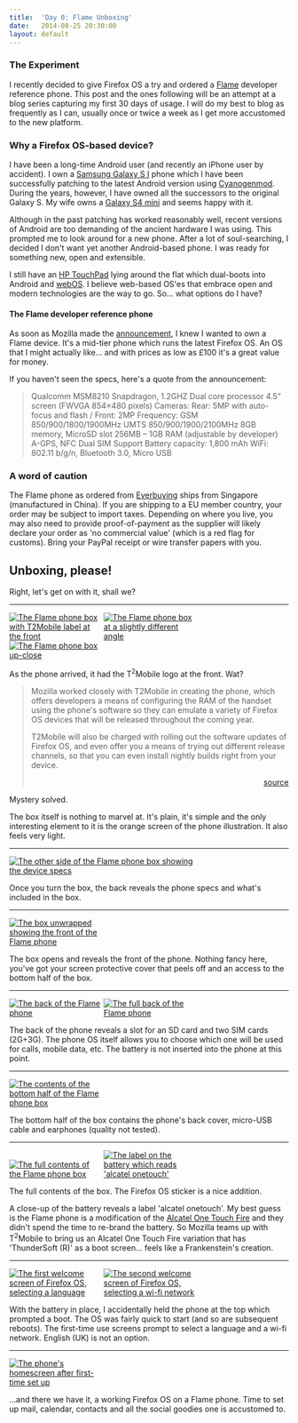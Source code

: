 ```yaml
---
title:  'Day 0: Flame Unboxing'
date:   2014-08-25 20:30:00
layout: default
---
```


### The Experiment

I recently decided to give Firefox OS a try and ordered a [Flame][flame] developer reference phone. This post and the ones following will be an attempt at a blog series capturing my first 30 days of usage. I will do my best to blog as frequently as I can, usually once or twice a week as I get more accustomed to the new platform.

  [flame]: https://developer.mozilla.org/en-US/Firefox_OS/Developer_phone_guide/Flame

### Why a Firefox OS-based device?

I have been a long-time Android user (and recently an iPhone user by accident). I own a [Samsung Galaxy S I][galaxy1] phone which I have been successfully patching to the latest Android version using [Cyanogenmod][cyanogenmod]. During the years, however, I have owned all the successors to the original Galaxy S. My wife owns a [Galaxy S4 mini][galaxis4mini] and seems happy with it.

Although in the past patching has worked reasonably well, recent versions of Android are too demanding of the ancient hardware I was using. This prompted me to look around for a new phone. After a lot of soul-searching, I decided I don't want yet another Android-based phone. I was ready for something new, open and extensible.

I still have an [HP TouchPad][touchpad] lying around the flat which dual-boots into Android and [webOS][webos]. I believe web-based OS'es that embrace open and modern technologies are the way to go. So... what options do I have?

#### The Flame developer reference phone

As soon as Mozilla made the [announcement], I knew I wanted to own a Flame device. It's a mid-tier phone which runs the latest Firefox OS. An OS that I might actually like... and with prices as low as £100 it's a great value for money.

If you haven't seen the specs, here's a quote from the announcement:

> Qualcomm MSM8210 Snapdragon, 1.2GHZ Dual core processor
> 4.5” screen (FWVGA 854×480 pixels)
> Cameras: Rear: 5MP with auto-focus and flash / Front: 2MP
> Frequency: GSM 850/900/1800/1900MHz
> UMTS 850/900/1900/2100MHz
> 8GB memory, MicroSD slot
> 256MB – 1GB RAM (adjustable by developer)
> A-GPS, NFC
> Dual SIM Support
> Battery capacity: 1,800 mAh
> WiFi: 802.11 b/g/n, Bluetooth 3.0, Micro USB

### A word of caution

The Flame phone as ordered from [Everbuying] ships from Singapore (manufactured in China). If you are shipping to a EU member country, your order may be subject to import taxes. Depending on where you live, you may also need to provide proof-of-payment as the supplier will likely declare your order as 'no commercial value' (which is a red flag for customs). Bring your PayPal receipt or wire transfer papers with you.

  [galaxy1]: http://www.gsmarena.com/samsung_i9000_galaxy_s-3115.php
  [galaxis4mini]: http://www.gsmarena.com/samsung_i9190_galaxy_s4_mini-5375.php
  [cyanogenmod]: http://www.cyanogenmod.org/
  [touchpad]: http://en.wikipedia.org/wiki/HP_TouchPad
  [webos]: http://en.wikipedia.org/wiki/WebOS
  [announcement]: https://hacks.mozilla.org/2014/05/flame-firefox-os-developer-phone/
  [Everbuying]: http://www.everbuying.com/product549652.html

## Unboxing, please!

Right, let's get on with it, shall we?

----

<a href="{{ site.base | xml_escape }}/assets/images/2014/08/25/day0-flame-unboxing/DSC_1132.jpg" target="_blank"><img src="{{ site.base | xml_escape }}/assets/images/2014/08/25/day0-flame-unboxing/DSC_1132.jpg" alt="The Flame phone box with T2Mobile label at the front" style="max-width: 33%; max-height: 180px;"></a> <a href="{{ site.base | xml_escape }}/assets/images/2014/08/25/day0-flame-unboxing/DSC_1133.jpg" target="_blank"><img src="{{ site.base | xml_escape }}/assets/images/2014/08/25/day0-flame-unboxing/DSC_1133.jpg" alt="The Flame phone box at a slightly different angle" style="max-width: 33%; max-height: 180px;"></a> <a href="{{ site.base | xml_escape }}/assets/images/2014/08/25/day0-flame-unboxing/DSC_1134.jpg" target="_blank"><img src="{{ site.base | xml_escape }}/assets/images/2014/08/25/day0-flame-unboxing/DSC_1134.jpg" alt="The Flame phone box up-close" style="max-width: 33%; max-height: 180px;"></a>

As the phone arrived, it had the T<sup>2</sup>Mobile logo at the front. Wat?

> Mozilla worked closely with T2Mobile in creating the phone, which offers developers a means of configuring the RAM of the handset using the phone's software so they can emulate a variety of Firefox OS devices that will be released throughout the coming year.
>
> T2Mobile will also be charged with rolling out the software updates of Firefox OS, and even offer you a means of trying out different release channels, so that you can even install nightly builds right from your device.
>
> <div align="right"><a href="http://www.t2mobile.com/index.php?r=section/article&id=53">source</a></div>

Mystery solved.

The box itself is nothing to marvel at. It's plain, it's simple and the only interesting element to it is the orange screen of the phone illustration. It also feels very light.

----

<a href="{{ site.base | xml_escape }}/assets/images/2014/08/25/day0-flame-unboxing/DSC_1135.jpg" target="_blank"><img src="{{ site.base | xml_escape }}/assets/images/2014/08/25/day0-flame-unboxing/DSC_1135.jpg" alt="The other side of the Flame phone box showing the device specs" style="max-width: 66%; max-height: 360px;"></a>

Once you turn the box, the back reveals the phone specs and what's included in the box.

----

<a href="{{ site.base | xml_escape }}/assets/images/2014/08/25/day0-flame-unboxing/DSC_1136.jpg" target="_blank"><img src="{{ site.base | xml_escape }}/assets/images/2014/08/25/day0-flame-unboxing/DSC_1136.jpg" alt="The box unwrapped showing the front of the Flame phone" style="max-width: 33%; max-height: 180px;"></a>

The box opens and reveals the front of the phone. Nothing fancy here, you've got your screen protective cover that peels off and an access to the bottom half of the box.

----

<a href="{{ site.base | xml_escape }}/assets/images/2014/08/25/day0-flame-unboxing/DSC_1139.jpg" target="_blank"><img src="{{ site.base | xml_escape }}/assets/images/2014/08/25/day0-flame-unboxing/DSC_1139.jpg" alt="The back of the Flame phone" style="max-width: 33%; max-height: 180px;"></a> <a href="{{ site.base | xml_escape }}/assets/images/2014/08/25/day0-flame-unboxing/DSC_1140.jpg" target="_blank"><img src="{{ site.base | xml_escape }}/assets/images/2014/08/25/day0-flame-unboxing/DSC_1140.jpg" alt="The full back of the Flame phone" style="max-width: 33%; max-height: 180px;"></a>

The back of the phone reveals a slot for an SD card and two SIM cards (2G+3G). The phone OS itself allows you to choose which one will be used for calls, mobile data, etc. The battery is not inserted into the phone at this point.

----

<a href="{{ site.base | xml_escape }}/assets/images/2014/08/25/day0-flame-unboxing/DSC_1141.jpg" target="_blank"><img src="{{ site.base | xml_escape }}/assets/images/2014/08/25/day0-flame-unboxing/DSC_1141.jpg" alt="The contents of the bottom half of the Flame phone box" style="max-width: 33%; max-height: 180px;"></a>

The bottom half of the box contains the phone's back cover, micro-USB cable and earphones (quality not tested).

----

<a href="{{ site.base | xml_escape }}/assets/images/2014/08/25/day0-flame-unboxing/DSC_1144.jpg" target="_blank"><img src="{{ site.base | xml_escape }}/assets/images/2014/08/25/day0-flame-unboxing/DSC_1144.jpg" alt="The full contents of the Flame phone box" style="max-width: 33%; max-height: 180px;"></a> <a href="{{ site.base | xml_escape }}/assets/images/2014/08/25/day0-flame-unboxing/DSC_1145.jpg" target="_blank"><img src="{{ site.base | xml_escape }}/assets/images/2014/08/25/day0-flame-unboxing/DSC_1145.jpg" alt="The label on the battery which reads 'alcatel onetouch'" style="max-width: 33%; max-height: 180px;"></a>

The full contents of the box. The Firefox OS sticker is a nice addition.

A close-up of the battery reveals a label 'alcatel onetouch'. My best guess is the Flame phone is a modification of the [Alcatel One Touch Fire][onetouch] and they didn't spend the time to re-brand the battery. So Mozilla teams up with T<sup>2</sup>Mobile to bring us an Alcatel One Touch Fire variation that has 'ThunderSoft (R)' as a boot screen... feels like a Frankenstein's creation.

  [onetouch]: http://www.gsmarena.com/alcatel_one_touch_fire-5319.php

----

<a href="{{ site.base | xml_escape }}/assets/images/2014/08/25/day0-flame-unboxing/DSC_1147.jpg" target="_blank"><img src="{{ site.base | xml_escape }}/assets/images/2014/08/25/day0-flame-unboxing/DSC_1147.jpg" alt="The first welcome screen of Firefox OS, selecting a language" style="max-width: 33%; max-height: 360px;"></a> <a href="{{ site.base | xml_escape }}/assets/images/2014/08/25/day0-flame-unboxing/DSC_1148.jpg" target="_blank"><img src="{{ site.base | xml_escape }}/assets/images/2014/08/25/day0-flame-unboxing/DSC_1148.jpg" alt="The second welcome screen of Firefox OS, selecting a wi-fi network" style="max-width: 33%; max-height: 360px;"></a>

With the battery in place, I accidentally held the phone at the top which prompted a boot. The OS was fairly quick to start (and so are subsequent reboots). The first-time use screens prompt to select a language and a wi-fi network. English (UK) is not an option.


----

<a href="{{ site.base | xml_escape }}/assets/images/2014/08/25/day0-flame-unboxing/DSC_1150.jpg" target="_blank"><img src="{{ site.base | xml_escape }}/assets/images/2014/08/25/day0-flame-unboxing/DSC_1150.jpg" alt="The phone's homescreen after first-time set up" style="max-width: 33%; max-height: 180px;"></a>

...and there we have it, a working Firefox OS on a Flame phone. Time to set up mail, calendar, contacts and all the social goodies one is accustomed to.
